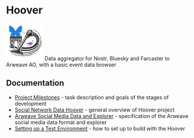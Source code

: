 # Hoover
<img src="doc/hoover.PNG" width="20%" />
Data aggregator for Nostr, Bluesky and Farcaster to Arweave AO, with a basic event data browser

## Documentation

- [Project Milestones](doc/milestones.md) - task description and goals of the stages of development
- [Social Network Data Hoover](doc/readme.md) - general overview of Hoover project 
- [Arweave Social Media Data and Explorer](doc/data-spec.md) - specification of the Arweave social media data format and explorer
- [Setting up a Test Environment](doc/testing.md) - how to set up to build with the Hoover
